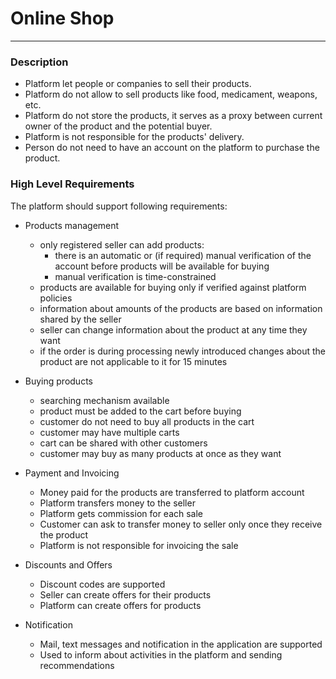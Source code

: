 # Online Shop

---
### Description
- Platform let people or companies to sell their products.
- Platform do not allow to sell products like food, medicament, weapons, etc.
- Platform do not store the products, it serves as a proxy between current owner of the product and the potential buyer.
- Platform is not responsible for the products' delivery.
- Person do not need to have an account on the platform to purchase the product.

### High Level Requirements
The platform should support following requirements:
- Products management
  - only registered seller can add products:
    - there is an automatic or (if required) manual verification of the account before products will be available for buying
    - manual verification is time-constrained
  - products are available for buying only if verified against platform policies
  - information about amounts of the products are based on information shared by the seller
  - seller can change information about the product at any time they want 
  - if the order is during processing newly introduced changes about the product are not applicable to it for 15 minutes 

- Buying products
  - searching mechanism available
  - product must be added to the cart before buying
  - customer do not need to buy all products in the cart
  - customer may have multiple carts 
  - cart can be shared with other customers
  - customer may buy as many products at once as they want

- Payment and Invoicing
  - Money paid for the products are transferred to platform account
  - Platform transfers money to the seller
  - Platform gets commission for each sale
  - Customer can ask to transfer money to seller only once they receive the product
  - Platform is not responsible for invoicing the sale 

- Discounts and Offers
  - Discount codes are supported
  - Seller can create offers for their products
  - Platform can create offers for products

- Notification
  - Mail, text messages and notification in the application are supported
  - Used to inform about activities in the platform and sending recommendations